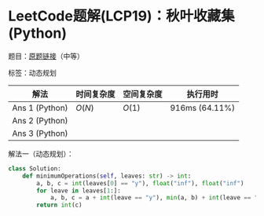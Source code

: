 # LeetCode题解(LCP19)：秋叶收藏集(Python)

题目：[原题链接](https://leetcode-cn.com/problems/UlBDOe/)（中等）

标签：动态规划

| 解法           | 时间复杂度 | 空间复杂度 | 执行用时       |
| -------------- | ---------- | ---------- | -------------- |
| Ans 1 (Python) | $O(N)$     | $O(1)$     | 916ms (64.11%) |
| Ans 2 (Python) |            |            |                |
| Ans 3 (Python) |            |            |                |

解法一（动态规划）：

```python
class Solution:
    def minimumOperations(self, leaves: str) -> int:
        a, b, c = int(leaves[0] == "y"), float("inf"), float("inf")
        for leave in leaves[1:]:
            a, b, c = a + int(leave == "y"), min(a, b) + int(leave == "r"), min(b, c) + int(leave == "y")
        return int(c)
```
